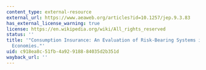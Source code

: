 ```yaml
---
content_type: external-resource
external_url: https://www.aeaweb.org/articles?id=10.1257/jep.9.3.83
has_external_license_warning: true
license: https://en.wikipedia.org/wiki/All_rights_reserved
status: ''
title: '"Consumption Insurance: An Evaluation of Risk-Bearing Systems in Low-Income
  Economies."'
uid: c918ea8c-51fb-4a92-9188-84035d2b351d
wayback_url: ''
---
```

